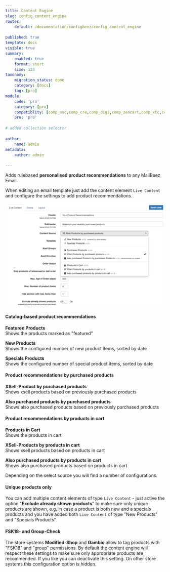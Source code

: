 ```yaml
---
title: Content Engine
slug: config_content_engine
routes:
    default: /documentation/configbeez/config_content_engine
        
published: true
template: docs
visible: true
summary:
    enabled: true
    format: short
    size: 128
taxonomy:
    migration_status: done
    category: [docs]
    tag: [pro]
module:
    code: 'pro'
    category: [pro]
    compatiblity: [comp_osc,comp_cre,comp_digi,comp_zencart,comp_xtc,comp_xtcm2,comp_gambio]   
    pro: 'pro'

# added collection selector

author:
    name: admin
metadata:
    author: admin

---
```


Adds rulebased **personalised product recommendations** to any MailBeez Email.

When editing an email template just add the content element `Live Content` and configure the settings to add product recommendations.

![](Screen_config.en.png)

#### Catalog-based product recommendations 

**Featured Products**  
 Shows the products marked as "featured"

**New Products**  
 Shows the configured number of new product items, sorted by date

**Specials Products**  
 Shows the configured number of special product items, sorted by date


#### Product recommendations by purchased products
**XSell-Product by purchased products**  
 Shows xsell products based on previously purchased products

**Also purchased products by purchased products**  
 Shows also purchased products based on previously purchased products


#### Product recommendations by products in cart
**Products in Cart**  
 Shows the products in cart

**XSell-Products by products in cart**  
 Shows xsell products based on products in cart

**Also purchased products by products in cart**  
 Shows also purchased products based on products in cart

Depending on the select source you will find a number of configurations.


#### Unique products only
You can add multiple content elements of type `Live Content` - just active the option "**Exclude already shown products**" to make sure only unique products are shown, e.g. in case a product is both new and a specials products and you have added both `Live Content` of type "New Products" and "Specials Products"

#### FSK18- and Group-Check
The store systems **Modified-Shop** and **Gambio** allow to tag products with "FSK18" and "group" permissions. By default the content engine will respect these settings to make sure only appropriate products are recommended. If you like you can deactivate this setting.
On other store systems this configuration option is hidden.

